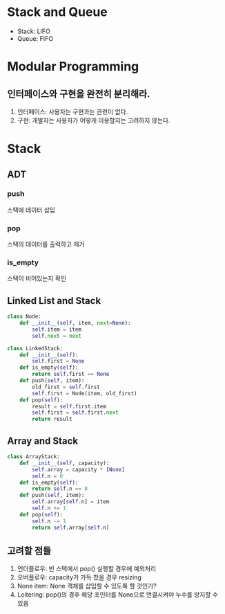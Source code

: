 # Stack and Queue

* Stack: LIFO
* Queue: FIFO

# Modular Programming

## 인터페이스와 구현을 완전히 분리해라.

1. 인터페이스: 사용자는 구현과는 관련이 없다.
2. 구현: 개발자는 사용자가 어떻게 이용할지는 고려하지 않는다.

# Stack

## ADT

### push

스택에 데이터 삽입

### pop

스택의 데이터를 출력하고 제거

### is_empty

스택이 비어있는지 확인

## Linked List and Stack

```python
class Node:
    def __init__(self, item, next=None):
        self.item = item
        self.next = next

class LinkedStack:
    def __init__(self):
        self.first = None
    def is_empty(self):
        return self.first == None
    def push(self, item):
        old_first = self.first
        self.first = Node(item, old_first)
    def pop(self):
        result = self.first.item
        self.first = self.first.next
        return result
```

## Array and Stack

```python
class ArrayStack:
    def __init__(self, capacity):
        self.array = capacity * [None]
        self.n = 0
    def is_empty(self):
        return self.n == 0
    def push(self, item):
        self.array[self.n] = item
        self.n += 1
    def pop(self):
        self.n -= 1
        return self.array[self.n]
```

## 고려할 점들

1. 언더플로우: 빈 스택에서 pop() 실행할 경우에 예외처리
2. 오버플로우: capacity가 가득 찼을 경우 resizing
3. None item: None 객체를 삽입할 수 있도록 할 것인가?
4. Loitering: pop()의 경후 해당 포인터를 None으로 연결시켜야 누수를 방지할 수 있음
